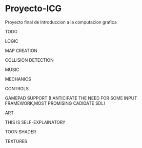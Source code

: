 # Proyecto-ICG
Proyecto final de Introduccion a la computacion grafica

TODO

LOGIC

MAP CREATION

COLLISION DETECTION

MUSIC




MECHANICS 

CONTROLS 

GAMEPAD SUPPORT (I ANTICIPATE THE NEED FOR SOME INPUT FRAMEWORK,MOST PROMISING CADIDATE SDL) 




ART


THIS IS SELF-EXPLAINATORY


TOON SHADER


TEXTURES

